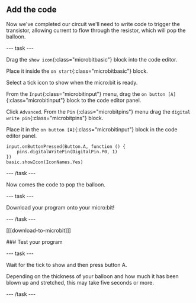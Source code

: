 ## Add the code

Now we've completed our circuit we'll need to write code to trigger the transistor, allowing current to flow through the resistor, which will pop the balloon.

--- task ---

Drag the `show icon`{:class="microbitbasic"} block into the code editor. 

Place it inside the  `on start`{:class="microbitbasic"} block. 

Select a tick icon to show when the micro:bit is ready.

From the `Input`{:class="microbitinput"} menu, drag the `on button [A]`{:class="microbitinput"} block to the code editor panel.

Click `Advanced`. From the `Pin` {:class="microbitpins"} menu drag the `digital write pin`{:class="microbitpins"} block.

Place it in the `on button [A]`{:class="microbitinput"} block in the code editor panel.

```microbit
input.onButtonPressed(Button.A, function () {
    pins.digitalWritePin(DigitalPin.P0, 1)
})
basic.showIcon(IconNames.Yes)
```
--- /task ---

Now comes the code to pop the balloon.

--- task ---

Download your program onto your micro:bit!

--- /task ---

[[[download-to-microbit]]]

### Test your program

--- task ---

Wait for the tick to show and then press button A.

Depending on the thickness of your balloon and how much it has been blown up and stretched, this may take five seconds or more.

--- /task ---

